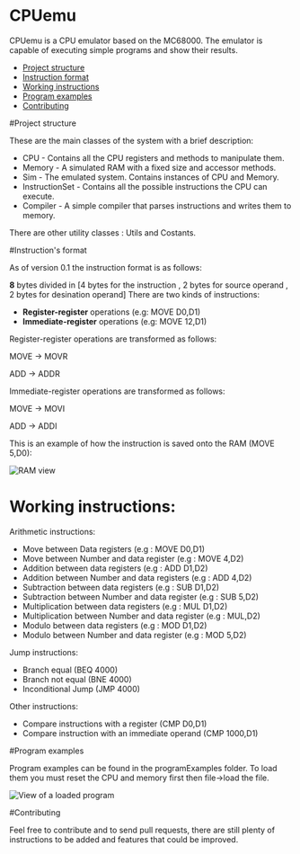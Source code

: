 # CPUemu
CPUemu is a CPU emulator based on the MC68000. The emulator is capable of executing simple programs and show their results. 

* [Project structure](#project-structure)  
* [Instruction format](#instruction-format)
* [Working instructions](#working-instructions)
* [Program examples](#program-examples)
* [Contributing](#contributing)

#Project structure

These are the main classes of the system with a brief description:

 - CPU - Contains all the CPU registers and methods to manipulate them.
 - Memory - A simulated RAM with a fixed size and accessor methods.
 - Sim - The emulated system. Contains instances of CPU and Memory.
 - InstructionSet - Contains all the possible instructions the CPU can execute.
 - Compiler - A simple compiler that parses instructions and writes them to memory.

There are other utility classes : Utils and Costants.

#Instruction's format

As of version 0.1 the instruction format is as follows:

**8** bytes divided in [4 bytes for the instruction , 2 bytes for source operand , 2 bytes for desination operand]
There are two kinds of instructions:

 - **Register-register** operations (e.g: MOVE D0,D1)
 - **Immediate-register** operations (e.g: MOVE 12,D1)

Register-register operations are transformed as follows:

MOVE -> MOVR

ADD -> ADDR

Immediate-register operations are transformed as follows:

MOVE -> MOVI

ADD -> ADDI

This is an example of how the instruction is saved onto the RAM (MOVE 5,D0): 

![RAM view](http://i.imgur.com/RHJT5GR.png)

# Working instructions:

Arithmetic instructions: 

* Move between Data registers       (e.g : MOVE D0,D1)
* Move between Number and data register (e.g : MOVE 4,D2)
* Addition between data registers   (e.g : ADD  D1,D2)
* Addition between Number and data registers (e.g : ADD 4,D2)
* Subtraction between data registers (e.g : SUB D1,D2)
* Subtraction between Number and data register (e.g : SUB 5,D2)
* Multiplication between data registers (e.g : MUL D1,D2)
* Multiplication between Number and data register (e.g : MUL,D2)
* Modulo between data registers (e.g : MOD D1,D2)
* Modulo between Number and data register (e.g : MOD 5,D2)

Jump instructions: 

* Branch equal (BEQ 4000)
* Branch not equal (BNE 4000)
* Inconditional Jump (JMP 4000)

Other instructions: 

* Compare instructions with a register (CMP D0,D1)
* Compare instruction with an immediate operand (CMP 1000,D1)

#Program examples

Program examples can be found in the programExamples folder. To load them you must reset the CPU and memory first then file->load the file.

![View of a loaded program](http://i.imgur.com/bAhXZgA.png)

#Contributing

Feel free to contribute and to send pull requests, there are still plenty of instructions to be added and features that could be improved.
